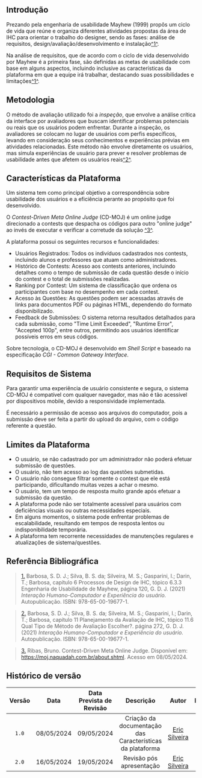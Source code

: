 ## <a>Introdução</a>

Prezando pela engenharia de usabilidade Mayhew (1999) propôs um ciclo de vida que reúne e organiza diferentes atividades propostas da área de IHC para orientar o trabalho do designer, sendo as fases: análise de requisitos, design/avaliação/desenvolvimento e instalação<a id="anchor_1" href="#FRM1">^1^</a>.

Na análise de requisitos, que de acordo com o ciclo de vida desenvolvido por Mayhew é a primeira fase, são definidas as metas de usabilidade com base em alguns aspectos, incluindo inclusive as características da plataforma em que a equipe irá trabalhar, destacando suas possibilidades e limitações<a id="anchor_1" href="#FRM1">^1^</a>.

## <a>Metodologia</a>

O método de avaliação utilizado foi a *inspeção*, que envolve a análise crítica da interface por avaliadores que buscam identificar problemas potenciais ou reais que os usuários podem enfrentar. Durante a inspeção, os avaliadores se colocam no lugar de usuários com perfis específicos, levando em consideração seus conhecimentos e experiências prévias em atividades relacionadas. Este método não envolve diretamente os usuários, mas simula experiências de usuário para prever e resolver problemas de usabilidade antes que afetem os usuários reais<a id="anchor_3" href="#FRM3">^2^</a>.


## <a>Características da Plataforma</a>

Um sistema tem como principal objetivo a correspondência sobre usabilidade dos usuários e a eficiência perante ao propósito que foi desenvolvido.

O *Contest-Driven Meta Online Judge* (CD-MOJ) é um online judge direcionado a contests que despacha os códigos para outro "online judge" ao invés de executar e verificar a corretude da solução <a id="anchor_2" href="#FRM2">^3^</a>.

A plataforma possui os seguintes recursos e funcionalidades:

- Usuários Registrados: Todos os indivíduos cadastrados nos contests, incluindo alunos e professores que atuam como administradores.
- Histórico de Contests: Acesso aos contests anteriores, incluindo detalhes como o tempo de submissão de cada questão desde o início do contest e o total de submissões realizadas.
- Ranking por Contest: Um sistema de classificação que ordena os participantes com base no desempenho em cada contest.
- Acesso às Questões: As questões podem ser acessadas através de links para documentos PDF ou páginas HTML, dependendo do formato disponibilizado.
- Feedback de Submissões: O sistema retorna resultados detalhados para cada submissão, como "Time Limit Exceeded", "Runtime Error", "Accepted 100p", entre outros, permitindo aos usuários identificar possíveis erros em seus códigos.

Sobre tecnologia, o CD-MOJ é desenvolvido em *Shell Script* e baseado na especificação *CGI - Common Gateway Interface*.

## <a>Requisitos de Sistema</a>
Para garantir uma experiência de usuário consistente e segura, o sistema CD-MOJ é compatível com qualquer navegador, mas não é tão acessível por dispositivos mobile, devido a responsividade implementada.

É necessário a permissão de acesso aos arquivos do computador, pois a submissão deve ser feita a partir do upload do arquivo, com o código referente a questão.

## <a>Limites da Plataforma</a>
- O usuário, se não cadastrado por um administrador não poderá efetuar submissão de questões.
- O usuário, não tem acesso ao log das questões submetidas.
- O usuário não consegue filtrar somente o contest que ele está participando, dificultando muitas vezes a achar o mesmo.
- O usuário, tem um tempo de resposta muito grande após efetuar a submissão da questão.
- A plataforma pode não ser totalmente acessível para usuários com deficiências visuais ou outras necessidades especiais.
- Em alguns momentos, o sistema pode enfrentar problemas de escalabilidade, resultando em tempos de resposta lentos ou indisponibilidade temporária.
- A plataforma tem recorrente necessidades de manutenções regulares e atualizações de sistema/questões.

## <a>Referência Bibliográfica</a>

> <a id="FRM1" href="#anchor_1">1.</a> Barbosa, S. D. J.; Silva, B. S. da; Silveira, M. S.; Gasparini, I.; Darin, T.; Barbosa, capítulo 6 Processos de Design de IHC, tópico 6.3.3 Engenharia de Usabilidade de Mayhew, página 120, G. D. J. (2021) *Interação Humano-Computador e Experiência do usuário.* Autopublicação. ISBN: 978-65-00-19677-1.

> <a id="FRM2" href="#anchor_2">2.</a> Barbosa, S. D. J.; Silva, B. S. da; Silveira, M. S.; Gasparini, I.; Darin, T.; Barbosa, capítulo 11 Planejamento da Avaliação de IHC, tópico 11.6 Qual Tipo de Método de Avaliação Escolher?. página 272, G. D. J. (2021) *Interação Humano-Computador e Experiência do usuário.* Autopublicação. ISBN: 978-65-00-19677-1.

> <a id="FRM3" href="#anchor_3">3.</a> Ribas, Bruno. Contest-Driven Meta Online Judge. Disponível em: <https://moj.naquadah.com.br/about.shtml>. Acesso em 08/05/2024.


## Histórico de versão
|Versão|Data|Data Prevista de Revisão|Descrição|Autor|Revisor|
| :------: | :----------: |:-----------: | :----------------------: | :---------: |:---------: |
| `1.0` | 08/05/2024 | 09/05/2024 |Criação da documentação das Características da plataforma | [Eric Silveira](https://github.com/ericbky) | [Arthur Alves](https://github.com/Arthrok) |
| `2.0` | 16/05/2024 | 19/05/2024 | Revisão pós apresentação | [Eric Silveira](https://github.com/ericbky) | [Arthur Alves](https://github.com/Arthrok)|